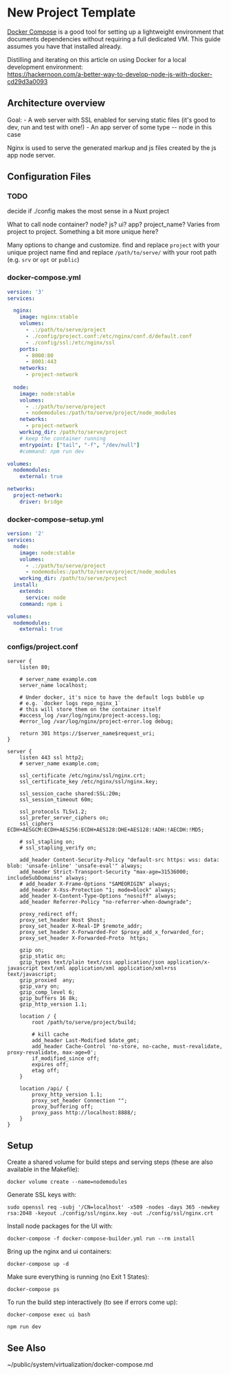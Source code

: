 # New Project Template

[Docker Compose](../system/virtualization/docker-compose.md) is a good tool for setting up a lightweight environment that documents dependencies without requiring a full dedicated VM. This guide assumes you have that installed already. 

Distilling and iterating on this article on using Docker for a local development environment:  
https://hackernoon.com/a-better-way-to-develop-node-js-with-docker-cd29d3a0093


## Architecture overview

Goal: 
    - A web server with SSL enabled for serving static files (it's good to dev, run and test with one!)
    - An app server of some type -- node in this case

Nginx is used to serve the generated markup and js files created by the js app node server.


## Configuration Files

### TODO

decide if ./config makes the most sense in a Nuxt project

What to call node container? node? js? ui? app? project_name? Varies from project to project. Something a bit more unique here? 

Many options to change and customize. 
find and replace `project` with your unique project name
find and replace `/path/to/serve/` with your root path (e.g. `srv` or `opt` or `public`)

### docker-compose.yml

``` yaml
version: '3'
services:

  nginx:
    image: nginx:stable
    volumes:
      - .:/path/to/serve/project
      - ./config/project.conf:/etc/nginx/conf.d/default.conf
      - ./config/ssl:/etc/nginx/ssl 
    ports:
      - 8000:80
      - 8001:443
    networks:
      - project-network
      
  node:
    image: node:stable
    volumes:
      - .:/path/to/serve/project
      - nodemodules:/path/to/serve/project/node_modules
    networks:
      - project-network
    working_dir: /path/to/serve/project
    # keep the container running
    entrypoint: ["tail", "-f", "/dev/null"]
    #command: npm run dev

volumes:
  nodemodules:
    external: true

networks:
  project-network:
    driver: bridge
```

### docker-compose-setup.yml

``` yaml
version: '2'
services:
  node:
    image: node:stable
    volumes:
      - .:/path/to/serve/project
      - nodemodules:/path/to/serve/project/node_modules
    working_dir: /path/to/serve/project
  install:
    extends:
      service: node
    command: npm i

volumes:
  nodemodules:
    external: true
```

### configs/project.conf

```nginx
server {
    listen 80;
    
    # server_name example.com
    server_name localhost;
    
    # Under docker, it's nice to have the default logs bubble up
    # e.g. `docker logs repo_nginx_1`
    # this will store them on the container itself
    #access_log /var/log/nginx/project-access.log;
    #error_log /var/log/nginx/project-error.log debug;
    
    return 301 https://$server_name$request_uri;
}

server {
    listen 443 ssl http2;
    # server_name example.com;

    ssl_certificate /etc/nginx/ssl/nginx.crt;
    ssl_certificate_key /etc/nginx/ssl/nginx.key;

    ssl_session_cache shared:SSL:20m;
    ssl_session_timeout 60m;
 
    ssl_protocols TLSv1.2;
    ssl_prefer_server_ciphers on;
    ssl_ciphers ECDH+AESGCM:ECDH+AES256:ECDH+AES128:DHE+AES128:!ADH:!AECDH:!MD5;
 
    # ssl_stapling on;
    # ssl_stapling_verify on;

    add_header Content-Security-Policy "default-src https: wss: data: blob: 'unsafe-inline' 'unsafe-eval'" always;
    add_header Strict-Transport-Security "max-age=31536000; includeSubDomains" always;
    # add_header X-Frame-Options "SAMEORIGIN" always;
    add_header X-Xss-Protection "1; mode=block" always;
    add_header X-Content-Type-Options "nosniff" always;
    add_header Referrer-Policy "no-referrer-when-downgrade";

    proxy_redirect off;
    proxy_set_header Host $host;
    proxy_set_header X-Real-IP $remote_addr;
    proxy_set_header X-Forwarded-For $proxy_add_x_forwarded_for;
    proxy_set_header X-Forwarded-Proto  https;

    gzip on;
    gzip_static on;
    gzip_types text/plain text/css application/json application/x-javascript text/xml application/xml application/xml+rss text/javascript;
    gzip_proxied  any;
    gzip_vary on;
    gzip_comp_level 6;
    gzip_buffers 16 8k;
    gzip_http_version 1.1;

    location / {
        root /path/to/serve/project/build;
   
        # kill cache
        add_header Last-Modified $date_gmt;
        add_header Cache-Control 'no-store, no-cache, must-revalidate, proxy-revalidate, max-age=0';
        if_modified_since off;
        expires off;
        etag off;
    }
    
    location /api/ {
        proxy_http_version 1.1;
        proxy_set_header Connection "";
        proxy_buffering off;
        proxy_pass http://localhost:8888/;
    }
}

```

## Setup

Create a shared volume for build steps and serving steps (these are also available in the Makefile):

    docker volume create --name=nodemodules

Generate SSL keys with:

    sudo openssl req -subj '/CN=localhost' -x509 -nodes -days 365 -newkey rsa:2048 -keyout ./config/ssl/nginx.key -out ./config/ssl/nginx.crt

Install node packages for the UI with:

    docker-compose -f docker-compose-builder.yml run --rm install

Bring up the nginx and ui containers:

    docker-compose up -d

Make sure everything is running (no Exit 1 States):

    docker-compose ps

To run the build step interactively (to see if errors come up):

    docker-compose exec ui bash

    npm run dev


## See Also

~/public/system/virtualization/docker-compose.md
